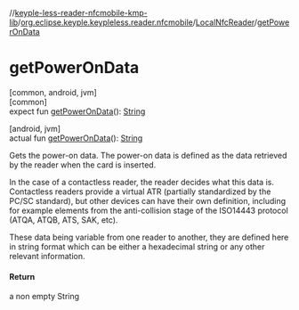 //[keyple-less-reader-nfcmobile-kmp-lib](../../../index.md)/[org.eclipse.keyple.keypleless.reader.nfcmobile](../index.md)/[LocalNfcReader](index.md)/[getPowerOnData](get-power-on-data.md)

# getPowerOnData

[common, android, jvm]\
[common]\
expect fun [getPowerOnData](get-power-on-data.md)(): [String](https://kotlinlang.org/api/latest/jvm/stdlib/kotlin/-string/index.html)

[android, jvm]\
actual fun [getPowerOnData](get-power-on-data.md)(): [String](https://kotlinlang.org/api/latest/jvm/stdlib/kotlin/-string/index.html)

Gets the power-on data. The power-on data is defined as the data retrieved by the reader when the card is inserted.

In the case of a contactless reader, the reader decides what this data is. Contactless readers provide a virtual ATR (partially standardized by the PC/SC standard), but other devices can have their own definition, including for example elements from the anti-collision stage of the ISO14443 protocol (ATQA, ATQB, ATS, SAK, etc).

These data being variable from one reader to another, they are defined here in string format which can be either a hexadecimal string or any other relevant information.

#### Return

a non empty String
